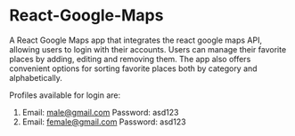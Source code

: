 # React-Google-Maps
A React Google Maps app that integrates the react google maps API, allowing users to login with their accounts. Users can manage their favorite places by adding, editing and removing them. The app also offers convenient options for sorting favorite places both by category and alphabetically.

Profiles available for login are:

1. Email: male@gmail.com
   Password: asd123
2. Email: female@gmail.com
   Password: asd123
